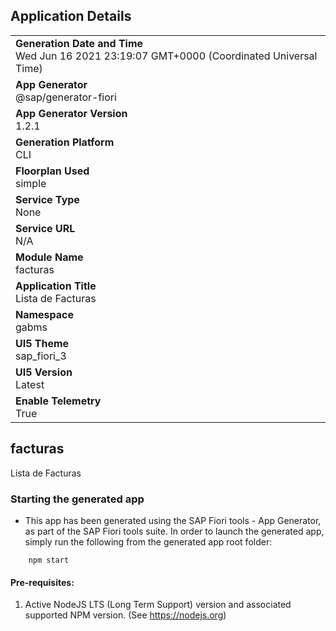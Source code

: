## Application Details
|               |
| ------------- |
|**Generation Date and Time**<br>Wed Jun 16 2021 23:19:07 GMT+0000 (Coordinated Universal Time)|
|**App Generator**<br>@sap/generator-fiori|
|**App Generator Version**<br>1.2.1|
|**Generation Platform**<br>CLI|
|**Floorplan Used**<br>simple|
|**Service Type**<br>None|
|**Service URL**<br>N/A
|**Module Name**<br>facturas|
|**Application Title**<br>Lista de Facturas|
|**Namespace**<br>gabms|
|**UI5 Theme**<br>sap_fiori_3|
|**UI5 Version**<br>Latest|
|**Enable Telemetry**<br>True|

## facturas

Lista de Facturas

### Starting the generated app

-   This app has been generated using the SAP Fiori tools - App Generator, as part of the SAP Fiori tools suite.  In order to launch the generated app, simply run the following from the generated app root folder:

```
    npm start
```

#### Pre-requisites:

1. Active NodeJS LTS (Long Term Support) version and associated supported NPM version.  (See https://nodejs.org)


